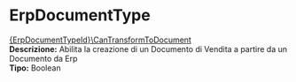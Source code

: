 # ErpDocumentType
[{ErpDocumentTypeId}\CanTransformToDocument](#{erpdocumenttypeid}\cantransformtodocument)	 
**Descrizione:** Abilita la creazione di un Documento di Vendita a partire da un Documento da Erp	 
**Tipo:** Boolean

